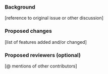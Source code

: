 ### Background

[reference to original issue or other discussion]

### Proposed changes

[list of features added and/or changed]

### Proposed reviewers (optional)

[@ mentions of other contributors]
